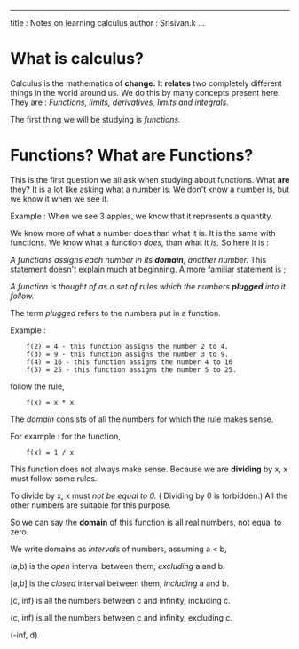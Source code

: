 
---
title : Notes on learning calculus
author : Srisivan.k
...

# What **is** calculus?

Calculus is the mathematics of **change.** It **relates** two completely
different things in the world around us. We do this by many concepts present
here. They are : _Functions, limits, derivatives, limits and integrals._

The first thing we will be studying is _functions._ 

# Functions? What are Functions?

This is the first question we all ask when studying about functions. What
**are** they? It is a lot like asking what a number is. We don't know a number
is, but we know it when we see it. 

Example : When we see 3 apples, we know that it represents a quantity. 

We know more of what a number does than what it is. It is the same with
functions. We know what a function _does,_ than what it _is._ So here it is :

_A functions assigns each number in its **domain**, another number._
This statement doesn't explain much at beginning.
A more familiar statement is ;

_A function is thought of as a set of rules which the numbers **plugged** into it
follow._

 
The term _plugged_ refers to the numbers put in a function.

Example :
```
	f(2) = 4 - this function assigns the number 2 to 4.
	f(3) = 9 - this function assigns the number 3 to 9.
	f(4) = 16 - this function assigns the number 4 to 16
	f(5) = 25 - this function assigns the number 5 to 25.

```
follow the rule,
```
	f(x) = x * x
```

The _domain_ consists of all the numbers for which the rule makes sense.

For example : for the function,
```
	f(x) = 1 / x
```

This function does not always make sense. Because we are **dividing** by x, x
must follow some rules.

To divide by x, x must _not be equal to 0._ ( Dividing by 0 is forbidden.)
All the other numbers are suitable for this purpose.

So we can say the **domain** of this function is all real numbers, not equal
to zero. 

We write domains as _intervals_ of numbers, assuming a < b,

(a,b) is the _open_ interval between them, _excluding_ a and b.

[a,b] is the _closed_ interval between them, _including_ a and b.

[c, inf) is all the numbers between c and infinity, including c.

(c, inf) is all the numbers between c and infinity, excluding c.

(-inf, d) 
